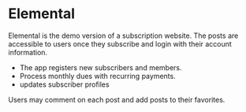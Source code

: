 # Elemental

Elemental is the demo version of a subscription website.  The posts are accessible to users once they subscribe and login with their account information.  

- The app registers new subscribers and members. 
- Process monthly dues with recurring payments. 
- updates subscriber profiles

Users may comment on each post and add posts to their favorites.  



